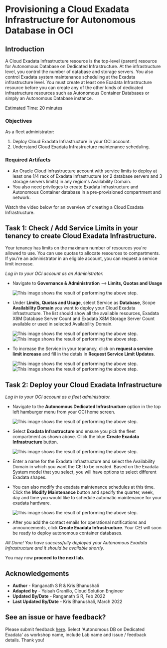 
# Provisioning a Cloud Exadata Infrastructure for Autonomous Database in OCI

## Introduction
A Cloud Exadata Infrastructure resource is the top-level (parent) resource for Autonomous Database on Dedicated Infrastructure. At the infrastructure level, you control the number of database and storage servers. You also control Exadata system maintenance scheduling at the Exadata infrastructure level. You must create at least one Exadata Infrastructure resource before you can create any of the other kinds of dedicated infrastructure resources such as Autonomous Container Databases or simply an Autonomous Database instance.


Estimated Time: 20 minutes

### Objectives

As a fleet administrator:
1. Deploy Cloud Exadata Infrastructure in your OCI account.
2. Understand Cloud Exadata Infrastructure maintenance scheduling.

### Required Artifacts
- An Oracle Cloud Infrastructure account with service limits to deploy at least one 1/4 rack of Exadata Infrastructure (or 2 database servers and 3 storage servers limits) in any region's Availability Domain.
- You also need privileges to create Exadata Infrastructure and Autonomous Container database in a pre-provisioned compartment and network.

Watch the video below for an overview of creating a Cloud Exadata Infrastructure.

[](youtube:IAGXC8WzJn0)

## Task 1: Check / Add Service Limits in your tenancy to create Cloud Exadata Infrastructure.

Your tenancy has limits on the maximum number of resources you're allowed to use. You can use quotas to allocate resources to compartments. If you're an administrator in an eligible account, you can request a service limit increase.

*Log in to your OCI account as an Administrator.*

- Navigate to **Governance & Administration** --> **Limits, Quotas and Usage**

    ![This image shows the result of performing the above step.](./images/limit1.png " ")

- Under **Limits, Quotas and Usage**, select Service as **Database**, Scope **Availability Domain** you want to deploy your Cloud Exadata infrastructure. The list should show all the available resources, Exadata X8M Database Server Count and Exadata X8M Storage Server Count available or used in selected Availability Domain. 

    ![This image shows the result of performing the above step.](./images/limit2.png " ")
    ![This image shows the result of performing the above step.](./images/limit3.png " ")

- To increase the Service in your teanancy, click on **request a service limit increase** and fill in the detals in **Request Service Limit Updates**.

    ![This image shows the result of performing the above step.](./images/limit4.png " ")
    ![This image shows the result of performing the above step.](./images/limit5.png " ")


## Task 2: Deploy your Cloud Exadata Infrastructure

*Log in to your OCI account as a fleet administrator.*

- Navigate to the **Autonomous Dedicated Infrastructure** option in the top left hamburger menu from your OCI home screen.

    ![This image shows the result of performing the above step.](./images/create-cei1.png " ")

- Select **Exadata Infrastructure** and ensure you pick the fleet compartment as shown above. Click the blue **Create Exadata Infrastructure** button.

    ![This image shows the result of performing the above step.](./images/create-cei2.png " ")

- Enter a name for the Exadata Infrastructure and select the Availability Domain in which you want the CEI to be created. Based on the Exadata System model that you select, you will have options to select different Exadata shapes.  

- You can also modify the exadata maintenance schedules at this time. Click the **Modify Maintenance** button and specify the quarter, week, day and time you would like to schedule automatic maintenance for your exadata hardware.

    ![This image shows the result of performing the above step.](./images/create-cei3.png " ")

- After you add the contact emails for operational notifications and announcements, click **Create Exadata Infrastructure**. Your CEI will soon be ready to deploy autonomous container databases.

*All Done! You have successfully deployed your Autonomous Exadata Infrastructure and it should be available shortly.*

You may now **proceed to the next lab**.

## Acknowledgements

- **Author** - Ranganath S R & Kris Bhanushali
- **Adapted by** -  Yaisah Granillo, Cloud Solution Engineer
- **Updated By/Date** - Ranganath S R, Feb 2022
- **Last Updated By/Date** - Kris Bhanushali, March 2022

## See an issue or have feedback?  
Please submit feedback [here](https://apexapps.oracle.com/pls/apex/f?p=133:1:::::P1_FEEDBACK:1).   Select 'Autonomous DB on Dedicated Exadata' as workshop name, include Lab name and issue / feedback details. Thank you!
